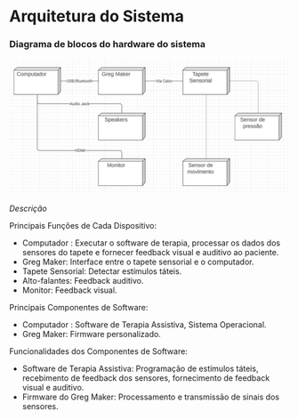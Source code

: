 # Arquitetura do Sistema 

### Diagrama de blocos do hardware do sistema

![Alt](artefatos/img/arquitetura-hardware.png)

*Descrição*


Principais Funções de Cada Dispositivo:
- Computador : Executar o software de terapia, processar os dados dos sensores do tapete e fornecer feedback visual e auditivo ao paciente.
- Greg Maker: Interface entre o tapete sensorial e o computador.
- Tapete Sensorial: Detectar estímulos táteis.
- Alto-falantes: Feedback auditivo.
- Monitor: Feedback visual.

Principais Componentes de Software:

- Computador : Software de Terapia Assistiva, Sistema Operacional.
- Greg Maker: Firmware personalizado.

Funcionalidades dos Componentes de Software:

- Software de Terapia Assistiva: Programação de estímulos táteis, recebimento de feedback dos sensores, fornecimento de feedback visual e auditivo.
- Firmware do Greg Maker: Processamento e transmissão de sinais dos sensores.